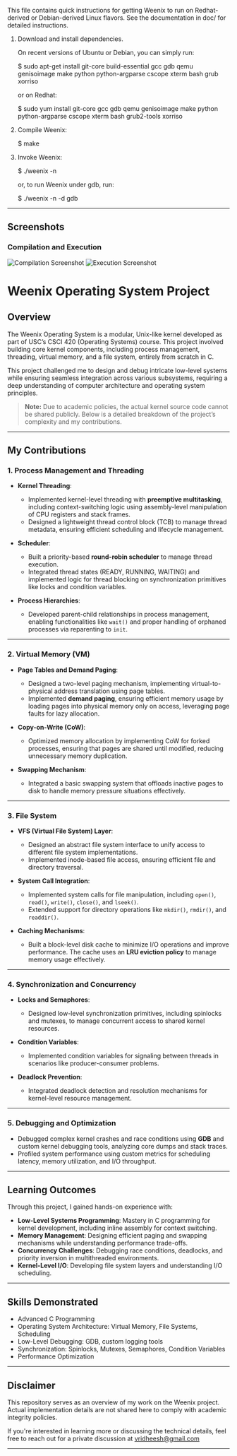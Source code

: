 This file contains quick instructions for getting Weenix to run on
Redhat-derived or Debian-derived Linux flavors.  See the documentation in doc/
for detailed instructions.

1. Download and install dependencies.

   On recent versions of Ubuntu or Debian, you can simply run:

   $ sudo apt-get install git-core build-essential gcc gdb qemu genisoimage make python python-argparse cscope xterm bash grub xorriso

   or on Redhat:

   $ sudo yum install git-core gcc gdb qemu genisoimage make python python-argparse cscope xterm bash grub2-tools xorriso

2. Compile Weenix:

   $ make

3. Invoke Weenix:

   $ ./weenix -n

   or, to run Weenix under gdb, run:

   $ ./weenix -n -d gdb


---

## Screenshots

### Compilation and Execution
![Compilation Screenshot](https://imgur.com/3YKS8Ca.png)
![Execution Screenshot](https://imgur.com/l8yyPpb.png)


# Weenix Operating System Project  

## Overview  
The Weenix Operating System is a modular, Unix-like kernel developed as part of USC’s CSCI 420 (Operating Systems) course. This project involved building core kernel components, including process management, threading, virtual memory, and a file system, entirely from scratch in C.  

This project challenged me to design and debug intricate low-level systems while ensuring seamless integration across various subsystems, requiring a deep understanding of computer architecture and operating system principles.  

> **Note:** Due to academic policies, the actual kernel source code cannot be shared publicly. Below is a detailed breakdown of the project’s complexity and my contributions.  

---

## My Contributions  

### 1. **Process Management and Threading**  
- **Kernel Threading**:  
  - Implemented kernel-level threading with **preemptive multitasking**, including context-switching logic using assembly-level manipulation of CPU registers and stack frames.  
  - Designed a lightweight thread control block (TCB) to manage thread metadata, ensuring efficient scheduling and lifecycle management.  

- **Scheduler**:  
  - Built a priority-based **round-robin scheduler** to manage thread execution.  
  - Integrated thread states (READY, RUNNING, WAITING) and implemented logic for thread blocking on synchronization primitives like locks and condition variables.  

- **Process Hierarchies**:  
  - Developed parent-child relationships in process management, enabling functionalities like `wait()` and proper handling of orphaned processes via reparenting to `init`.  

---

### 2. **Virtual Memory (VM)**  
- **Page Tables and Demand Paging**:  
  - Designed a two-level paging mechanism, implementing virtual-to-physical address translation using page tables.  
  - Implemented **demand paging**, ensuring efficient memory usage by loading pages into physical memory only on access, leveraging page faults for lazy allocation.  

- **Copy-on-Write (CoW)**:  
  - Optimized memory allocation by implementing CoW for forked processes, ensuring that pages are shared until modified, reducing unnecessary memory duplication.  

- **Swapping Mechanism**:  
  - Integrated a basic swapping system that offloads inactive pages to disk to handle memory pressure situations effectively.  

---

### 3. **File System**  
- **VFS (Virtual File System) Layer**:  
  - Designed an abstract file system interface to unify access to different file system implementations.  
  - Implemented inode-based file access, ensuring efficient file and directory traversal.  

- **System Call Integration**:  
  - Implemented system calls for file manipulation, including `open()`, `read()`, `write()`, `close()`, and `lseek()`.  
  - Extended support for directory operations like `mkdir()`, `rmdir()`, and `readdir()`.  

- **Caching Mechanisms**:  
  - Built a block-level disk cache to minimize I/O operations and improve performance. The cache uses an **LRU eviction policy** to manage memory usage effectively.  

---

### 4. **Synchronization and Concurrency**  
- **Locks and Semaphores**:  
  - Designed low-level synchronization primitives, including spinlocks and mutexes, to manage concurrent access to shared kernel resources.  

- **Condition Variables**:  
  - Implemented condition variables for signaling between threads in scenarios like producer-consumer problems.  

- **Deadlock Prevention**:  
  - Integrated deadlock detection and resolution mechanisms for kernel-level resource management.  

---

### 5. **Debugging and Optimization**  
- Debugged complex kernel crashes and race conditions using **GDB** and custom kernel debugging tools, analyzing core dumps and stack traces.  
- Profiled system performance using custom metrics for scheduling latency, memory utilization, and I/O throughput.  

---

## Learning Outcomes  
Through this project, I gained hands-on experience with:  
- **Low-Level Systems Programming**: Mastery in C programming for kernel development, including inline assembly for context switching.  
- **Memory Management**: Designing efficient paging and swapping mechanisms while understanding performance trade-offs.  
- **Concurrency Challenges**: Debugging race conditions, deadlocks, and priority inversion in multithreaded environments.  
- **Kernel-Level I/O**: Developing file system layers and understanding I/O scheduling.  

---

## Skills Demonstrated  
- Advanced C Programming  
- Operating System Architecture: Virtual Memory, File Systems, Scheduling  
- Low-Level Debugging: GDB, custom logging tools  
- Synchronization: Spinlocks, Mutexes, Semaphores, Condition Variables  
- Performance Optimization  

---

## Disclaimer  
This repository serves as an overview of my work on the Weenix project. Actual implementation details are not shared here to comply with academic integrity policies.  

If you're interested in learning more or discussing the technical details, feel free to reach out for a private discussion at vridheesh@gmail.com

---

